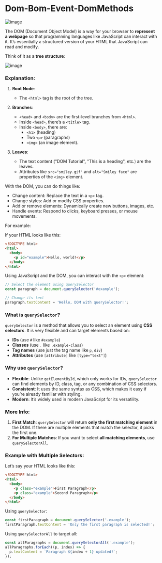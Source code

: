# Dom-Bom-Event-DomMethods

![image](https://github.com/user-attachments/assets/449e6603-158c-427d-acc5-ef7c98e7ed9f)

The DOM (Document Object Model) is a way for your browser to **represent a webpage** so that programming languages like JavaScript can interact with it. It’s essentially a structured version of your HTML that JavaScript can read and modify.

Think of it as a **tree structure**:


![image](https://github.com/user-attachments/assets/4da278ec-0a9a-4721-9ded-a28439904584)



### Explanation:
1. **Root Node**:
   - The `<html>` tag is the root of the tree.

2. **Branches**:
   - `<head>` and `<body>` are the first-level branches from `<html>`.
   - Inside `<head>`, there’s a `<title>` tag.
   - Inside `<body>`, there are:
     - `<h1>` (heading)
     - Two `<p>` (paragraphs)
     - `<img>` (an image element).

3. **Leaves**:
   - The text content ("DOM Tutorial", "This is a heading", etc.) are the leaves.
   - Attributes like `src="smiley.gif"` and `alt="Smiley face"` are properties of the `<img>` element.


With the DOM, you can do things like:
- Change content: Replace the text in a `<p>` tag.
- Change styles: Add or modify CSS properties.
- Add or remove elements: Dynamically create new buttons, images, etc.
- Handle events: Respond to clicks, keyboard presses, or mouse movements.

For example:

If your HTML looks like this:
```html
<!DOCTYPE html>
<html>
  <body>
    <p id="example">Hello, world!</p>
  </body>
</html>
```

Using JavaScript and the DOM, you can interact with the `<p>` element:
```javascript
// Select the element using querySelector
const paragraph = document.querySelector('#example');

// Change its text
paragraph.textContent = 'Hello, DOM with querySelector!';

```

### What is `querySelector`?

`querySelector` is a method that allows you to select an element using **CSS selectors**. It is very flexible and can target elements based on:
- **IDs** (use `#` like `#example`)
- **Classes** (use `.` like `.example-class`)
- **Tag names** (use just the tag name like `p`, `div`)
- **Attributes** (use `[attribute]` like `[type="text"]`)

### Why use `querySelector`?

- **Flexible**: Unlike `getElementById`, which only works for IDs, `querySelector` can find elements by ID, class, tag, or any combination of CSS selectors.
- **Consistent**: It uses the same syntax as CSS, which makes it easy if you’re already familiar with styling.
- **Modern**: It’s widely used in modern JavaScript for its versatility.

### More Info:
1. **First Match**: `querySelector` will return **only the first matching element** in the DOM. If there are multiple elements that match the selector, it picks the first one.
2. **For Multiple Matches**: If you want to select **all matching elements**, use `querySelectorAll`.


### Example with Multiple Selectors:
Let’s say your HTML looks like this:
```html
<!DOCTYPE html>
<html>
  <body>
    <p class="example">First Paragraph</p>
    <p class="example">Second Paragraph</p>
  </body>
</html>
```

Using `querySelector`:
```javascript
const firstParagraph = document.querySelector('.example');
firstParagraph.textContent = 'Only the first paragraph is selected!';
```

Using `querySelectorAll` to target all:
```javascript
const allParagraphs = document.querySelectorAll('.example');
allParagraphs.forEach((p, index) => {
  p.textContent = `Paragraph ${index + 1} updated!`;
});
```

